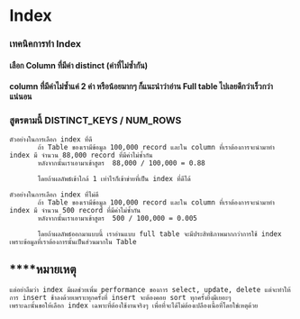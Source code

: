 # Index

### เทคนิคการทำ Index

#### เลือก Column ที่มีค่า distinct (ค่าที่ไม่ซ้ำกัน)
#### column ที่มีค่าไม่ซ้ำแค่ 2 ค่า หรือน้อยมากๆ ก็แนะนำว่าอ่าน Full table ไปเลยดีกว่าเร็วกว่าแน่นอน
###  สูตรตามนี้ DISTINCT_KEYS / NUM_ROWS

```text
ตัวอย่างในการเลือก index ที่ดี
       ถ้า Table ของเรามีข้อมูล 100,000 record และใน column ที่เราต้องการจะนำมาทำ index มี จำนวน 88,000 record ที่มีค่าไม่ซ้ำกัน
       หลังจากนั้นเราเอามาเข้าสูตร  88,000 / 100,000 = 0.88

       โดยถ้าผลลัพธ์เข้าใกล้ 1 เท่าไรก็เข้าข่ายที่เป็น index ที่ดีได้
```
```text
ตัวอย่างในการเลือก index ที่ไม่ดี
       ถ้า Table ของเรามีข้อมูล 100,000 record และใน column ที่เราต้องการจะนำมาทำ index มี จำนวน 500 record ที่มีค่าไม่ซ้ำกัน
       หลังจากนั้นเราเอามาเข้าสูตร  500 / 100,000 = 0.005 

       โดยถ้าผลลัพธ์ออกมาแบบนี้ เราอ่านแบบ full table จะมีประสิทธิภาพมากกว่าการใช้ index เพราะข้อมูลที่เราต้องการนั้นเป็นส่วนมากใน Table
```
## ****หมายเหตุ
```text
แต่อย่าลืมว่า index มีผลช่วยเพิ่ม performance ของการ select, update, delete แต่จะทำให้การ insert ช้าลงด้วยเพราะทุกครั้งที่ insert จะต้องคอย sort ทุกครั้งยิ่งมีเยอะๆ
เพราะฉะนั้นขอให้เลือก index เฉพาะที่ต้องใช้งานจริงๆ เพื่อที่จะได้ไม่ต้องเปลืองเนื้อที่โดยใช่เหตุด้วย
```
